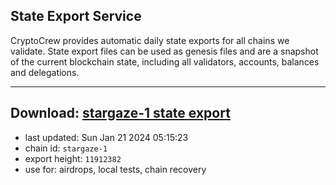 ## State Export Service
CryptoCrew provides automatic daily state exports for all chains we validate. State export files can be used as genesis files and are a snapshot of the current blockchain state, including all validators, accounts, balances and delegations.

---
**Download: [stargaze-1 state export](https://dl.ccvalidators.com/SERVICE/stargaze/stargaze-1_export_11912382.json)**
---

- last updated: Sun Jan 21 2024 05:15:23
- chain id: `stargaze-1`
- export height: `11912382`
- use for: airdrops, local tests, chain recovery
